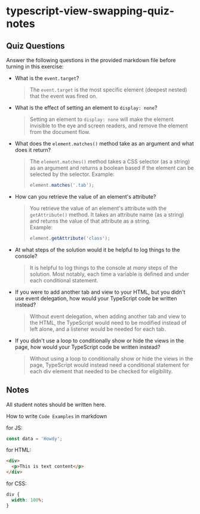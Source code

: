 # typescript-view-swapping-quiz-notes

## Quiz Questions

Answer the following questions in the provided markdown file before turning in this exercise:

- What is the `event.target`?

  > The `event.target` is the most specific element (deepest nested) that the event was fired on.

- What is the effect of setting an element to `display: none`?

  > Setting an element to `display: none` will make the element invisible to the eye and screen readers, and remove the element from the document flow.

- What does the `element.matches()` method take as an argument and what does it return?

  > The `element.matches()` method takes a CSS selector (as a string) as an argument and returns a boolean based if the element can be selected by the selector.
  > Example:
  >
  > ```javascript
  > element.matches('.tab');
  > ```

- How can you retrieve the value of an element's attribute?

  > You retrieve the value of an element's attribute with the `getAttribute()` method. It takes an attribute name (as a string) and returns the value of that attribute as a string.\
  > Example:
  >
  > ```javascript
  > element.getAttribute('class');
  > ```

- At what steps of the solution would it be helpful to log things to the console?

  > It is helpful to log things to the console at _many_ steps of the solution. Most notably, each time a variable is defined and under each conditional statement.

- If you were to add another tab and view to your HTML, but you didn't use event delegation, how would your TypeScript code be written instead?

  > Without event delegation, when adding another tab and view to the HTML, the TypeScript would need to be modified instead of left alone, and a listener would be needed for each tab.

- If you didn't use a loop to conditionally show or hide the views in the page, how would your TypeScript code be written instead?

  > Without using a loop to conditionally show or hide the views in the page, TypeScript would instead need a conditional statement for each div element that needed to be checked for eligibility.

## Notes

All student notes should be written here.

How to write `Code Examples` in markdown

for JS:

```javascript
const data = 'Howdy';
```

for HTML:

```html
<div>
  <p>This is text content</p>
</div>
```

for CSS:

```css
div {
  width: 100%;
}
```
